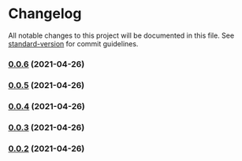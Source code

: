 # Changelog

All notable changes to this project will be documented in this file. See [standard-version](https://github.com/conventional-changelog/standard-version) for commit guidelines.

### [0.0.6](https://github.com/z9956/mini-cli/compare/v0.0.5...v0.0.6) (2021-04-26)

### [0.0.5](https://github.com/z9956/mini-cli/compare/v0.0.4...v0.0.5) (2021-04-26)

### [0.0.4](https://github.com/z9956/mini-cli/compare/v0.0.3...v0.0.4) (2021-04-26)

### [0.0.3](https://github.com/z9956/mini-cli/compare/v0.0.2...v0.0.3) (2021-04-26)

### [0.0.2](https://github.com/z9956/mini-cli/compare/v1.1.3...v0.0.2) (2021-04-26)
